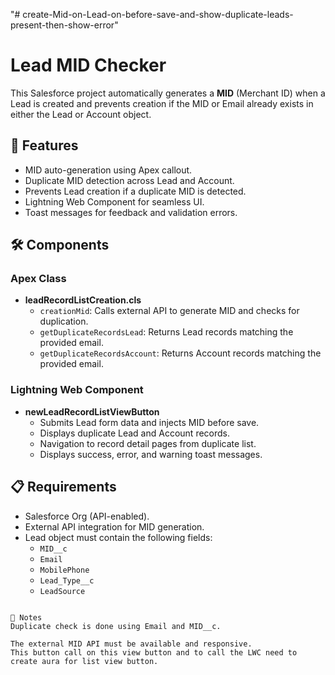 "# create-Mid-on-Lead-on-before-save-and-show-duplicate-leads-present-then-show-error" 
# Lead MID Checker

This Salesforce project automatically generates a **MID** (Merchant ID) when a Lead is created and prevents creation if the MID or Email already exists in either the Lead or Account object.

## 🚀 Features
- MID auto-generation using Apex callout.
- Duplicate MID detection across Lead and Account.
- Prevents Lead creation if a duplicate MID is detected.
- Lightning Web Component for seamless UI.
- Toast messages for feedback and validation errors.

## 🛠️ Components

### Apex Class
- **leadRecordListCreation.cls**  
  - `creationMid`: Calls external API to generate MID and checks for duplication.
  - `getDuplicateRecordsLead`: Returns Lead records matching the provided email.
  - `getDuplicateRecordsAccount`: Returns Account records matching the provided email.

### Lightning Web Component
- **newLeadRecordListViewButton**
  - Submits Lead form data and injects MID before save.
  - Displays duplicate Lead and Account records.
  - Navigation to record detail pages from duplicate list.
  - Displays success, error, and warning toast messages.

## 📋 Requirements
- Salesforce Org (API-enabled).
- External API integration for MID generation.
- Lead object must contain the following fields:
  - `MID__c`
  - `Email`
  - `MobilePhone`
  - `Lead_Type__c`
  - `LeadSource`


```

📌 Notes
Duplicate check is done using Email and MID__c.

The external MID API must be available and responsive.
This button call on this view button and to call the LWC need to create aura for list view button.

